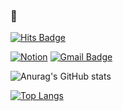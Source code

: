 ### 👋
[![Hits Badge](https://hits.seeyoufarm.com/api/count/incr/badge.svg?url=https%3A%2F%2Fgithub.com%2FYebinKim&count_bg=%23FF6333&title_bg=%23FF8400&icon=swift.svg&icon_color=%23ffffff&title=hits&edge_flat=false)](https://hits.seeyoufarm.com)

[![Notion](http://img.shields.io/badge/-Notion-FF8400?style=round&logo=notion&link=https://www.notion.so/appledeveloper/iOS-Develop-25b95466c2e9478aa68d6468411fa3b2)](https://www.notion.so/appledeveloper/iOS-Develop-25b95466c2e9478aa68d6468411fa3b2)
[![Gmail Badge](https://img.shields.io/badge/Gmail-FF8400?style=round&logo=Gmail&logoColor=white&link=mailto:silups2@gmail.com)](mailto:silups2@gmail.com)

![Anurag's GitHub stats](https://github-readme-stats.vercel.app/api?username=SungPyo&custom_title=Castleticket&nbsp;👀&count_private=true&show_icons=true&bg_color=40,FEFABE,FED2A5&title_color=FF8400&text_color=B08F35)

[![Top Langs](https://github-readme-stats.vercel.app/api/top-langs/?username=SungPyo&layout=compact&bg_color=40,FEFABE,FED2A5&title_color=FF8400&text_color=B08F35)](https://github.com/anuraghazra/github-readme-stats)
